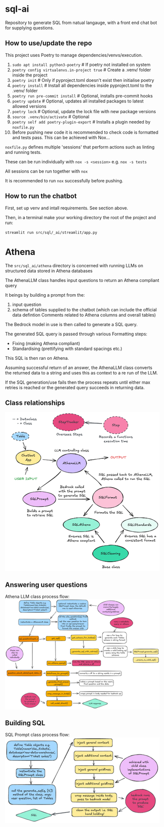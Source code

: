 # sql-ai

Repository to generate SQL from natual langauge, with a front end chat bot for supplying questions.

## How to use/update the repo

This project uses Poetry to manage dependencies/venvs/execution.

1. `sudo apt install python3-poetry`   # If poetry not installed on system
2. `poetry config virtualenvs.in-project true`  # Create a .venv/ folder inside the project
3. `poetry init`   # Only if pyproject.toml doesn't exist then initialise poetry
4. `poetry install`  # Install all dependencies inside pyproject.toml to the .venv/ folder
5. `poetry run pre-commit install`  # Optional, installs pre-commit hooks
6. `poetry update`  # Optional, updates all installed packages to latest allowed versions
7. `poetry lock`  # Optional, update the lock file with new package versions
8. `source .venv/bin/activate`  # Optional
9. `poetry self add poetry-plugin-export`  # Installs a plugin needed by `noxfile.py`
10. Before pushing new code it is recommended to check code is formatted and tests pass. This can be achieved with Nox...

`noxfile.py` defines multiple 'sessions' that perform actions such as linting and running tests.

These can be run individually with `nox -s <session>` e.g. `nox -s tests`

All sessions can be run together with `nox`

It is recommended to run `nox` successfully before pushing.

## How to run the chatbot

First, set up venv and intall requirements. See section above.

Then, in a terminal make your working directory the root of the project and run:

`streamlit run src/sql/_ai/streamlit/app.py`


# Athena

The `src/sql_ai/athena` directory is concerned with running LLMs on structured data stored in Athena databases

The AthenaLLM class handles input questions to return an Athena compliant query

It beings by building a prompt from the:
1. input question
2. schema of tables supplied to the chatbot (which can include the official data defintion Comments related to Athena columns and overall tables)

The Bedrock model in use is then called to generate a SQL query.

The generated SQL query is passed through various Formatting steps:
- Fixing (making Athena compliant)
- Standardising (prettifying with standard spacings etc.)

This SQL is then ran on Athena.

Assuming successful return of an answer, the AthenaLLM class converts the returned data to a string and 
uses this as context to a re run of the LLM.

If the SQL generation/use fails then the process repeats until either max retries is
reached or the generated query succeeds in returning data.

## Class relationships

![Athena LLM classes](src/sql_ai/athena/classes.excalidraw.png)

## Answering user questions

Athena LLM class process flow:
![Athena LLM class](src/sql_ai/athena/athena_llm.excalidraw.png)

## Building SQL

SQL Prompt class process flow:
![SQL Prompt class](src/sql_ai/athena/sql_prompting.excalidraw.png)

